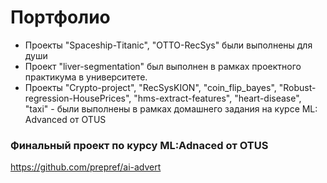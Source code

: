 # Портфолио
- Проекты "Spaceship-Titanic", "OTTO-RecSys" были выполнены для души
- Проект "liver-segmentation" был выполнен в рамках проектного практикума в университете.
- Проекты "Crypto-project", "RecSysKION", "coin_flip_bayes", "Robust-regression-HousePrices", "hms-extract-features", "heart-disease", "taxi" - были выполнены в рамках домашнего задания на курсе ML: Advanced от OTUS

### Финальный проект по курсу ML:Adnaced от OTUS
https://github.com/prepref/ai-advert
